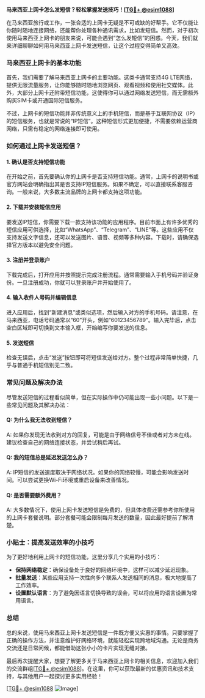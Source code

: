 **马来西亚上网卡怎么发短信？轻松掌握发送技巧！[[TG💪+ @esim1088](https://t.me/s/esim1088)]**

在马来西亚旅行或工作，一张合适的上网卡无疑是不可或缺的好帮手。它不仅能让你随时随地连接网络，还能帮你处理各种通讯需求，比如发短信。然而，对于初次使用马来西亚上网卡的朋友来说，可能会遇到“怎么发短信”的困惑。今天，我们就来详细聊聊如何用马来西亚上网卡发送短信，让这个过程变得简单又高效。

### 马来西亚上网卡的基本功能

首先，我们需要了解马来西亚上网卡的主要功能。这类卡通常支持4G LTE网络，提供无限流量服务，让你能够随时随地浏览网页、观看视频和使用社交媒体。此外，大部分上网卡还附带短信功能，这使得你可以通过网络发送短信，而无需额外购买SIM卡或开通国际短信服务。

不过，上网卡的短信功能并非传统意义上的手机短信，而是基于互联网协议（IP）的短信服务，也就是常说的“IP短信”。这种短信形式更加便捷，不需要依赖运营商网络，只需有稳定的网络连接即可使用。

### 如何通过上网卡发送短信？

#### 1. 确认是否支持短信功能

在开始之前，首先要确认你的上网卡是否支持短信功能。通常，上网卡的说明书或官方网站会明确指出其是否支持IP短信服务。如果不确定，可以直接联系客服咨询。一般来说，大多数主流品牌的上网卡都支持这项功能。

#### 2. 下载并安装短信应用

要发送IP短信，你需要下载一款支持该功能的应用程序。目前市面上有许多优秀的短信应用可供选择，比如“WhatsApp”、“Telegram”、“LINE”等。这些应用不仅支持发送文字信息，还可以发送图片、语音、视频等多种内容。下载时，请确保选择官方版本以避免安全问题。

#### 3. 注册并登录账户

下载完成后，打开应用并按照提示完成注册流程。通常需要输入手机号码并验证身份。一旦注册成功，你就可以登录账户并开始使用了。

#### 4. 输入收件人号码并编辑信息

进入应用后，找到“新建消息”或类似选项，然后输入对方的手机号码。请注意，在马来西亚，电话号码通常以“60”开头，例如“60123456789”。输入完毕后，点击空白区域即可切换到文本输入框，开始编写你要发送的信息。

#### 5. 发送短信

检查无误后，点击“发送”按钮即可将短信发送给对方。整个过程非常简单快捷，几乎与普通手机短信别无二致。

### 常见问题及解决办法

尽管发送短信的过程看似简单，但在实际操作中仍可能出现一些小问题。以下是一些常见问题及其解决办法：

#### Q: 为什么我无法收到短信？
A: 如果你发现无法收到对方的回复，可能是由于网络信号不佳或者对方未在线。建议检查自己的网络连接状态，并尝试稍后再试。

#### Q: 我的短信总是延迟发送怎么办？
A: IP短信的发送速度取决于网络状况。如果你的网络较慢，可能会影响发送时间。可以尝试更换Wi-Fi环境或重启设备来改善情况。

#### Q: 是否需要额外费用？
A: 大多数情况下，使用上网卡发送短信是免费的，但具体收费还需参考你所使用的上网卡套餐说明。部分套餐可能会限制每月发送的数量，因此最好提前了解清楚。

### 小贴士：提高发送效率的小技巧

为了更好地利用上网卡的短信功能，这里分享几个实用的小技巧：

- **保持网络稳定**：确保设备处于良好的网络环境中，这样可以减少延迟现象。
- **批量发送**：某些应用支持一次性向多个联系人发送相同的消息，极大地提高了工作效率。
- **设置默认语言**：为了避免因语言切换导致的误会，可以将应用的语言设置为常用语言。

### 总结

总的来说，使用马来西亚上网卡发送短信是一件既方便又实惠的事情。只要掌握了正确的操作方法，并注意维护好网络环境，就能轻松实现跨地域沟通。无论是商务交流还是日常问候，都能借助这张小小的卡片实现无缝对接。

最后再次提醒大家，想要了解更多关于马来西亚上网卡的相关信息，欢迎加入我们的交流群组[[TG💪+ @esim1088](https://t.me/s/esim1088)]。在这里，你可以获取最新的优惠资讯和技术支持，与其他用户一起探讨更多实用经验！

[[TG💪+ @esim1088](https://t.me/s/esim1088) ![Image](https://i.postimg.cc/4NQfJmqS/Snipaste-2025-05-13-00-14-12.png)]